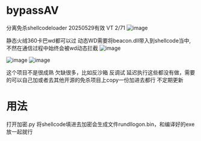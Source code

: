 # bypassAV
分离免杀shellcodeloader 20250529有效 VT 2/71
![image](https://github.com/user-attachments/assets/e7023bcd-1cbf-449f-b4e7-0a24d6f338cb)

静态火绒360卡巴wd都可以过
动态WD需要将beacon.dll带入到shellcode当中,不然在通信过程中始终会被wd动态拦截
![image](https://github.com/user-attachments/assets/38bcd517-5b49-41c2-9d8a-207b1fc1acdd)


![image](https://github.com/user-attachments/assets/64d51dfb-a256-47af-b3a6-245cfb9fc8e6)
![image](https://github.com/user-attachments/assets/d634e2f1-118a-44b4-b526-e16d119a58be)

这个项目不是很成熟 欠缺很多，比如反沙箱 反调试 延迟执行这些都没有做，需要的可以自己加或者去其他开源的免杀项目上copy一份加进去都行
不定期更新
# 用法
打开加密.py 将shellcode填进去加密会生成文件rundllogon.bin，和编译好的exe放一起就行
